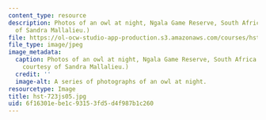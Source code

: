 ```yaml
---
content_type: resource
description: Photos of an owl at night, Ngala Game Reserve, South Africa. (Courtesy
  of Sandra Mallalieu.)
file: https://ol-ocw-studio-app-production.s3.amazonaws.com/courses/hst-723j-neural-coding-and-perception-of-sound-spring-2005/6f16301ebe1c93153fd5d4f987b1c260_hst-723js05.jpg
file_type: image/jpeg
image_metadata:
  caption: Photos of an owl at night, Ngala Game Reserve, South Africa. (Photograph
    courtesy of Sandra Mallalieu.)
  credit: ''
  image-alt: A series of photographs of an owl at night.
resourcetype: Image
title: hst-723js05.jpg
uid: 6f16301e-be1c-9315-3fd5-d4f987b1c260
---
```

